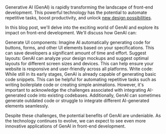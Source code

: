 Generative AI (GenAI) is rapidly transforming the landscape of front-end development. This powerful technology has the potential to automate repetitive tasks, boost productivity, and unlock [new design possibilities](https://hansreinl.de/ai/ai-revolutionizes-ux-design).

In this blog post, we'll delve into the exciting world of GenAI and explore its impact on front-end development. We'll discuss how GenAI can:

Generate UI components: Imagine AI automatically generating code for buttons, forms, and other UI elements based on your specifications. This can save developers a significant amount of time and effort.
Suggest layouts: GenAI can analyze your design mockups and suggest optimal layouts for different screen sizes and devices. This can help ensure your website is responsive and user-friendly across all platforms.
Write code: While still in its early stages, GenAI is already capable of generating basic code snippets. This can be helpful for automating repetitive tasks such as writing boilerplate code or creating simple animations.
However, it's important to acknowledge the challenges associated with integrating AI-generated code into existing codebases. Additionally, GenAI can sometimes generate outdated code or struggle to integrate different AI-generated elements seamlessly.

Despite these challenges, the potential benefits of GenAI are undeniable. As the technology continues to evolve, we can expect to see even more innovative applications of GenAI in front-end development.
